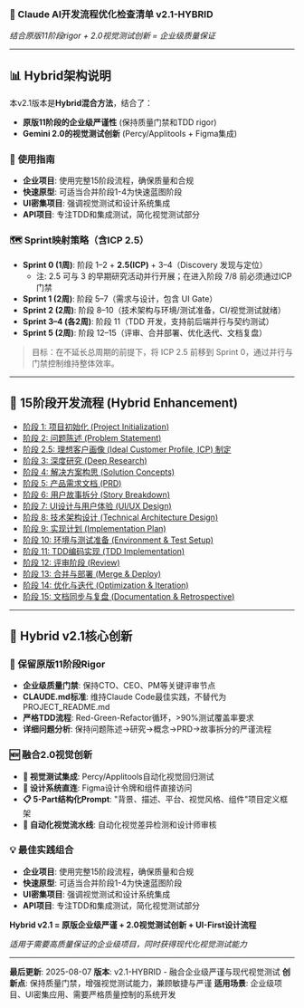 ### **🤖 Claude AI开发流程优化检查清单 v2.1-HYBRID**

*结合原版11阶段rigor + 2.0视觉测试创新 = 企业级质量保证*

---

## 📊 **Hybrid架构说明**

本v2.1版本是**Hybrid混合方法**，结合了：
- **原版11阶段的企业级严谨性** (保持质量门禁和TDD rigor)
- **Gemini 2.0的视觉测试创新** (Percy/Applitools + Figma集成)

### 🎯 **使用指南**
- **企业项目**: 使用完整15阶段流程，确保质量和合规
- **快速原型**: 可适当合并阶段1-4为快速蓝图阶段
- **UI密集项目**: 强调视觉测试和设计系统集成
- **API项目**: 专注TDD和集成测试，简化视觉测试部分


### 🗺️ **Sprint映射策略（含ICP 2.5）**
- **Sprint 0 (1周)**: 阶段 1–2 + **2.5(ICP)** + 3–4（Discovery 发现与定位）
  - 注: 2.5 可与 3 的早期研究活动并行开展；在进入阶段 7/8 前必须通过ICP门禁
- **Sprint 1 (2周)**: 阶段 5–7（需求与设计，包含 UI Gate）
- **Sprint 2 (2周)**: 阶段 8–10（技术架构与环境/测试准备，CI/视觉测试就绪）
- **Sprint 3–4 (各2周)**: 阶段 11（TDD 开发，支持前后端并行与契约测试）
- **Sprint 5 (2周)**: 阶段 12–15（评审、合并部署、优化迭代、文档复盘）

> 目标：在不延长总周期的前提下，将 ICP 2.5 前移到 Sprint 0，通过并行与门禁控制维持整体效率。

---

## 🔄 **15阶段开发流程 (Hybrid Enhancement)**

- [阶段 1: 项目初始化 (Project Initialization)](phase-1.md)
- [阶段 2: 问题陈述 (Problem Statement)](phase-2.md)
- [阶段 2.5: 理想客户画像 (Ideal Customer Profile, ICP) 制定](phase-2.5.md)
- [阶段 3: 深度研究 (Deep Research)](phase-3.md)
- [阶段 4: 解决方案构思 (Solution Concepts)](phase-4.md)
- [阶段 5: 产品需求文档 (PRD)](phase-5.md)
- [阶段 6: 用户故事拆分 (Story Breakdown)](phase-6.md)
- [阶段 7: UI设计与用户体验 (UI/UX Design)](phase-7.md)
- [阶段 8: 技术架构设计 (Technical Architecture Design)](phase-8.md)
- [阶段 9: 实现计划 (Implementation Plan)](phase-9.md)
- [阶段 10: 环境与测试准备 (Environment & Test Setup)](phase-10.md)
- [阶段 11: TDD编码实现 (TDD Implementation)](phase-11.md)
- [阶段 12: 评审阶段 (Review)](phase-12.md)
- [阶段 13: 合并与部署 (Merge & Deploy)](phase-13.md)
- [阶段 14: 优化与迭代 (Optimization & Iteration)](phase-14.md)
- [阶段 15: 文档同步与复盘 (Documentation & Retrospective)](phase-15.md)

---

## 🎯 **Hybrid v2.1核心创新**

### **🔄 保留原版11阶段Rigor**
- **企业级质量门禁**: 保持CTO、CEO、PM等关键评审节点
- **CLAUDE.md标准**: 维持Claude Code最佳实践，不替代为PROJECT_README.md
- **严格TDD流程**: Red-Green-Refactor循环，>90%测试覆盖率要求
- **详细问题分析**: 保持问题陈述→研究→概念→PRD→故事拆分的严谨流程

### **🆕 融合2.0视觉创新**
- **🎨 视觉测试集成**: Percy/Applitools自动化视觉回归测试
- **🎯 设计系统直连**: Figma设计令牌和组件直接访问
- **📋 5-Part结构化Prompt**: "背景、描述、平台、视觉风格、组件"项目定义框架
- **🔄 自动化视觉流水线**: 自动化视觉差异检测和设计师审核

### **💡 最佳实践组合**
- **企业项目**: 使用完整15阶段流程，确保质量和合规
- **快速原型**: 可适当合并阶段1-4为快速蓝图阶段
- **UI密集项目**: 强调视觉测试和设计系统集成
- **API项目**: 专注TDD和集成测试，简化视觉测试部分

**Hybrid v2.1 = 原版企业级严谨 + 2.0视觉测试创新 + UI-First设计流程**

*适用于需要高质量保证的企业级项目，同时获得现代化视觉测试能力*

---

**最后更新**: 2025-08-07
**版本**: v2.1-HYBRID - 融合企业级严谨与现代视觉测试
**创新点**: 保持质量门禁，增强视觉测试能力，兼顾敏捷与严谨
**适用场景**: 企业级项目、UI密集应用、需要严格质量控制的系统开发